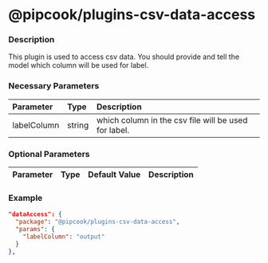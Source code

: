 # @pipcook/plugins-csv-data-access

### Description

This plugin is used to access csv data. You should provide and tell the model which column will be used for label.


### Necessary Parameters

| Parameter | Type | Description |
|:----------|:-----|:------------|
|labelColumn|string|which column in the csv file will be used for label.|

### Optional Parameters

| Parameter | Type | Default Value | Description |
|:----------|:-----|:------|:-----|


### Example
```json
"dataAccess": {
  "package": "@pipcook/plugins-csv-data-access",
  "params": {
    "labelColumn": "output"
  }
},
```
